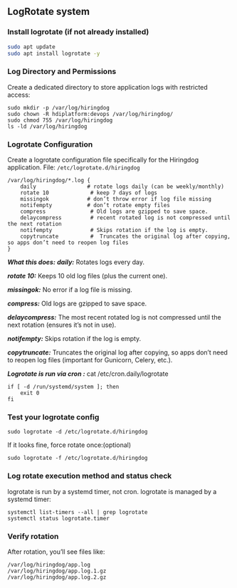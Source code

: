 ## LogRotate system

### Install logrotate (if not already installed)

```bash.sh
sudo apt update
sudo apt install logrotate -y
```

### Log Directory and Permissions
Create a dedicated directory to store application logs with restricted access:
```
sudo mkdir -p /var/log/hiringdog
sudo chown -R hdiplatform:devops /var/log/hiringdog/
sudo chmod 755 /var/log/hiringdog
ls -ld /var/log/hiringdog
```
### Logrotate Configuration 
Create a logrotate configuration file specifically for the Hiringdog application.
File: ` /etc/logrotate.d/hiringdog `

```
/var/log/hiringdog/*.log {
    daily                # rotate logs daily (can be weekly/monthly)
    rotate 10             # keep 7 days of logs
    missingok            # don’t throw error if log file missing
    notifempty           # don’t rotate empty files
    compress              # Old logs are gzipped to save space.
    delaycompress         # recent rotated log is not compressed until the next rotation
    notifempty            # Skips rotation if the log is empty.
    copytruncate          #  Truncates the original log after copying, so apps don’t need to reopen log files 
}
```

***What this does:***
***daily:*** Rotates logs every day.

***rotate 10:*** Keeps 10 old log files (plus the current one).

***missingok:*** No error if a log file is missing.

***compress:*** Old logs are gzipped to save space.

***delaycompress:*** The most recent rotated log is not compressed until the next rotation (ensures it’s not in use).

***notifempty:*** Skips rotation if the log is empty.

***copytruncate:*** Truncates the original log after copying, so apps don’t need to reopen log files (important for Gunicorn, Celery, etc.).

***Logrotate is run via cron :*** cat /etc/cron.daily/logrotate
```
if [ -d /run/systemd/system ]; then
    exit 0
fi
```
### Test your logrotate config
```
sudo logrotate -d /etc/logrotate.d/hiringdog

```
If it looks fine, force rotate once:(optional)
```
sudo logrotate -f /etc/logrotate.d/hiringdog
```
### Log rotate execution method and status check
logrotate is run by a systemd timer, not cron. 
logrotate is managed by a systemd timer:
```
systemctl list-timers --all | grep logrotate
systemctl status logrotate.timer
```
### Verify rotation

After rotation, you’ll see files like:
```
/var/log/hiringdog/app.log
/var/log/hiringdog/app.log.1.gz
/var/log/hiringdog/app.log.2.gz
```
